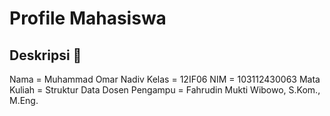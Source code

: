 # Profile Mahasiswa

## Deskripsi 📝
Nama = Muhammad Omar Nadiv
Kelas = 12IF06
NIM = 103112430063
Mata Kuliah = Struktur Data
Dosen Pengampu = Fahrudin Mukti Wibowo, S.Kom., M.Eng.